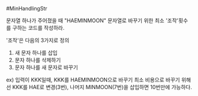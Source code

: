 #MinHandlingStr

문자열 하나가 주어졌을 때 "HAEMINMOON" 문자열로 바꾸기 위한 최소 '조작'횟수를 구하는 코드를 작성하라.

'조작'은 다음의 3가지로 정의

1. 새 문자 하나를 삽입
2. 문자 하나를 삭제하기
3. 문자 하나를 새 문자로 바꾸기

ex) 입력이 KKK일때, KKK를 HAEMINMOON으로 바꾸기 최소 비용으로 바꾸기 위해선 KKK를 HAE로 변경(3번), 나머지 MINMOON(7번)을 삽입하면 10번만에 가능하다.

